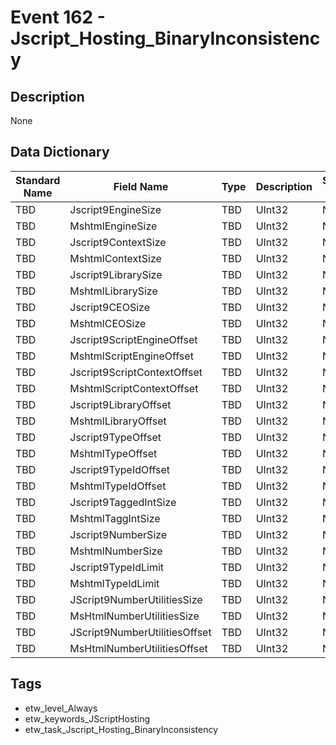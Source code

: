 # Event 162 - Jscript_Hosting_BinaryInconsistency

## Description
None

## Data Dictionary
|Standard Name|Field Name|Type|Description|Sample Value|
|---|---|---|---|---|
|TBD|Jscript9EngineSize|TBD|UInt32|None|None|
|TBD|MshtmlEngineSize|TBD|UInt32|None|None|
|TBD|Jscript9ContextSize|TBD|UInt32|None|None|
|TBD|MshtmlContextSize|TBD|UInt32|None|None|
|TBD|Jscript9LibrarySize|TBD|UInt32|None|None|
|TBD|MshtmlLibrarySize|TBD|UInt32|None|None|
|TBD|Jscript9CEOSize|TBD|UInt32|None|None|
|TBD|MshtmlCEOSize|TBD|UInt32|None|None|
|TBD|Jscript9ScriptEngineOffset|TBD|UInt32|None|None|
|TBD|MshtmlScriptEngineOffset|TBD|UInt32|None|None|
|TBD|Jscript9ScriptContextOffset|TBD|UInt32|None|None|
|TBD|MshtmlScriptContextOffset|TBD|UInt32|None|None|
|TBD|Jscript9LibraryOffset|TBD|UInt32|None|None|
|TBD|MshtmlLibraryOffset|TBD|UInt32|None|None|
|TBD|Jscript9TypeOffset|TBD|UInt32|None|None|
|TBD|MshtmlTypeOffset|TBD|UInt32|None|None|
|TBD|Jscript9TypeIdOffset|TBD|UInt32|None|None|
|TBD|MshtmlTypeIdOffset|TBD|UInt32|None|None|
|TBD|Jscript9TaggedIntSize|TBD|UInt32|None|None|
|TBD|MshtmlTaggIntSize|TBD|UInt32|None|None|
|TBD|Jscript9NumberSize|TBD|UInt32|None|None|
|TBD|MshtmlNumberSize|TBD|UInt32|None|None|
|TBD|Jscript9TypeIdLimit|TBD|UInt32|None|None|
|TBD|MshtmlTypeIdLimit|TBD|UInt32|None|None|
|TBD|JScript9NumberUtilitiesSize|TBD|UInt32|None|None|
|TBD|MsHtmlNumberUtilitiesSize|TBD|UInt32|None|None|
|TBD|JScript9NumberUtilitiesOffset|TBD|UInt32|None|None|
|TBD|MsHtmlNumberUtilitiesOffset|TBD|UInt32|None|None|

## Tags
* etw_level_Always
* etw_keywords_JScriptHosting
* etw_task_Jscript_Hosting_BinaryInconsistency